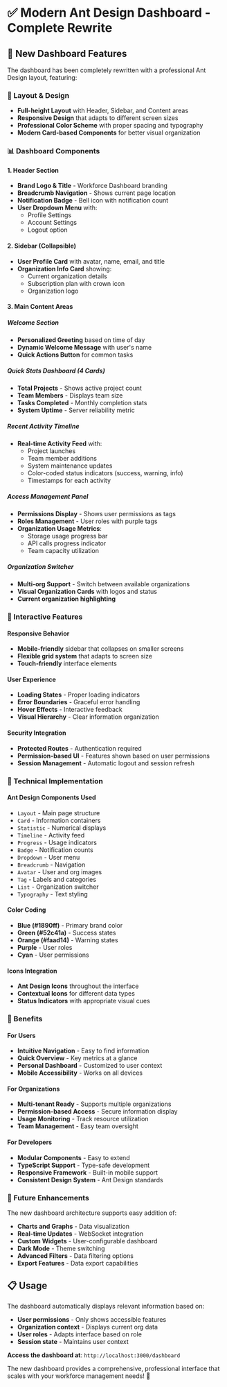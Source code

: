 # ✅ **Modern Ant Design Dashboard - Complete Rewrite**

## 🎉 **New Dashboard Features**

The dashboard has been completely rewritten with a professional Ant Design layout, featuring:

### **🎨 Layout & Design**
- **Full-height Layout** with Header, Sidebar, and Content areas
- **Responsive Design** that adapts to different screen sizes
- **Professional Color Scheme** with proper spacing and typography
- **Modern Card-based Components** for better visual organization

### **📊 Dashboard Components**

#### **1. Header Section**
- **Brand Logo & Title** - Workforce Dashboard branding
- **Breadcrumb Navigation** - Shows current page location
- **Notification Badge** - Bell icon with notification count
- **User Dropdown Menu** with:
  - Profile Settings
  - Account Settings
  - Logout option

#### **2. Sidebar (Collapsible)**
- **User Profile Card** with avatar, name, email, and title
- **Organization Info Card** showing:
  - Current organization details
  - Subscription plan with crown icon
  - Organization logo

#### **3. Main Content Areas**

##### **Welcome Section**
- **Personalized Greeting** based on time of day
- **Dynamic Welcome Message** with user's name
- **Quick Actions Button** for common tasks

##### **Quick Stats Dashboard** (4 Cards)
- **Total Projects** - Shows active project count
- **Team Members** - Displays team size
- **Tasks Completed** - Monthly completion stats
- **System Uptime** - Server reliability metric

##### **Recent Activity Timeline**
- **Real-time Activity Feed** with:
  - Project launches
  - Team member additions
  - System maintenance updates
  - Color-coded status indicators (success, warning, info)
  - Timestamps for each activity

##### **Access Management Panel**
- **Permissions Display** - Shows user permissions as tags
- **Roles Management** - User roles with purple tags
- **Organization Usage Metrics**:
  - Storage usage progress bar
  - API calls progress indicator
  - Team capacity utilization

##### **Organization Switcher**
- **Multi-org Support** - Switch between available organizations
- **Visual Organization Cards** with logos and status
- **Current organization highlighting**

### **🔧 Interactive Features**

#### **Responsive Behavior**
- **Mobile-friendly** sidebar that collapses on smaller screens
- **Flexible grid system** that adapts to screen size
- **Touch-friendly** interface elements

#### **User Experience**
- **Loading States** - Proper loading indicators
- **Error Boundaries** - Graceful error handling
- **Hover Effects** - Interactive feedback
- **Visual Hierarchy** - Clear information organization

#### **Security Integration**
- **Protected Routes** - Authentication required
- **Permission-based UI** - Features shown based on user permissions
- **Session Management** - Automatic logout and session refresh

### **📱 Technical Implementation**

#### **Ant Design Components Used**
- `Layout` - Main page structure
- `Card` - Information containers
- `Statistic` - Numerical displays
- `Timeline` - Activity feed
- `Progress` - Usage indicators
- `Badge` - Notification counts
- `Dropdown` - User menu
- `Breadcrumb` - Navigation
- `Avatar` - User and org images
- `Tag` - Labels and categories
- `List` - Organization switcher
- `Typography` - Text styling

#### **Color Coding**
- **Blue (#1890ff)** - Primary brand color
- **Green (#52c41a)** - Success states
- **Orange (#faad14)** - Warning states
- **Purple** - User roles
- **Cyan** - User permissions

#### **Icons Integration**
- **Ant Design Icons** throughout the interface
- **Contextual Icons** for different data types
- **Status Indicators** with appropriate visual cues

### **🚀 Benefits**

#### **For Users**
- **Intuitive Navigation** - Easy to find information
- **Quick Overview** - Key metrics at a glance
- **Personal Dashboard** - Customized to user context
- **Mobile Accessibility** - Works on all devices

#### **For Organizations**
- **Multi-tenant Ready** - Supports multiple organizations
- **Permission-based Access** - Secure information display
- **Usage Monitoring** - Track resource utilization
- **Team Management** - Easy team oversight

#### **For Developers**
- **Modular Components** - Easy to extend
- **TypeScript Support** - Type-safe development
- **Responsive Framework** - Built-in mobile support
- **Consistent Design System** - Ant Design standards

### **🎯 Future Enhancements**

The new dashboard architecture supports easy addition of:
- **Charts and Graphs** - Data visualization
- **Real-time Updates** - WebSocket integration
- **Custom Widgets** - User-configurable dashboard
- **Dark Mode** - Theme switching
- **Advanced Filters** - Data filtering options
- **Export Features** - Data export capabilities

## **📋 Usage**

The dashboard automatically displays relevant information based on:
- **User permissions** - Only shows accessible features
- **Organization context** - Displays current org data
- **User roles** - Adapts interface based on role
- **Session state** - Maintains user context

**Access the dashboard at**: `http://localhost:3000/dashboard`

The new dashboard provides a comprehensive, professional interface that scales with your workforce management needs! 🎉
